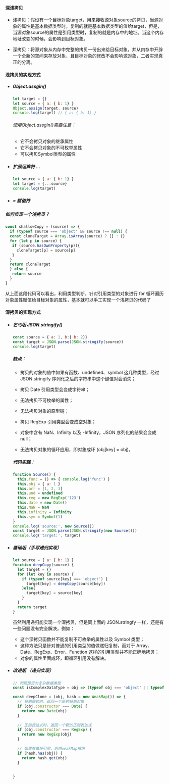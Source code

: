#### 深浅拷贝

- 浅拷贝：假设有一个目标对象target，用来接收源对象source的拷贝，当源对象的属性是基本数据类型时，复制的就是基本数据类型的值给target，但是，当源对象source的属性是引用类型时，复制的就是内存中的地址。当这个内存地址改变的时候，会影响到目标对象。

- 深拷贝：将源对象从内存中完整的拷贝一份出来给目标对象，并从内存中开辟一个全新的空间来存放对象，且目标对象的修改不会影响源对象，二者实现真正的分离。



#### 浅拷贝的实现方式

- ##### Object.assgin()

  ```javascript
  let target = {}
  let source = { a: { b: 1} }
  Object.assign(target, source)
  console.log(target) // { a: { b: 1} }
  ```

  ###### 使用Object.assgin()需要注意：

  - 它不会拷贝对象的继承属性
  - 它不会拷贝对象的不可枚举属性
  - 可以拷贝Symbol类型的属性
    
    

- ##### 扩展运算符 ...

  ```javascript
  let source = { a: { b: 1} }
  let target = {...source}
  console.log(target)
  ```

- ##### = 赋值符

  

##### 如何实现一个浅拷贝？

```javascript
const shallowCopy = (source) => {
  if (typeof source === 'object' && source !== null) {
  const cloneTarget = Array.isArray(source) ? [] : {}
  for (let p in source) {
   if (source.hasOwnProperty(p)){
     cloneTarget[p] = source[p]
   }
  }
  return cloneTarget
  } else {
   return source
  }
}
```

从上面这段代码可以看出，利用类型判断，针对引用类型的对象进行 for 循环遍历对象属性赋值给目标对象的属性，基本就可以手工实现一个浅拷贝的代码了

#### 深拷贝的实现方式

- ##### 乞丐版 JSON.stringify()

  ```javascript
  const source = { a: 1, b:{ b: 2}}
  const target = JSON.parse(JSON.stringify(source))
  console.log(target)
  ```

  ##### 缺点：

  - 拷贝的对象的值中如果有函数、undefined、symbol 这几种类型，经过 JSON.stringify 序列化之后的字符串中这个键值对会消失；

  - 拷贝 Date 引用类型会变成字符串；

  - 无法拷贝不可枚举的属性；

  - 无法拷贝对象的原型链；

  - 拷贝 RegExp 引用类型会变成空对象；

  - 对象中含有 NaN、Infinity 以及 -Infinity，JSON 序列化的结果会变成 null；

  - 无法拷贝对象的循环应用，即对象成环 (obj[key] = obj)。

  ##### 代码实践：

  ```javascript
  function Source() {
    this.func = () => { console.log('func') }
    this.obj = { a: 1 }
    this.arr = [1, 2, 3]
    this.und = undefined
    this.reg = new RegExp('123')
    this.date = new Date()
    this.NaN = NaN
    this.infinity = Infinity
    this.sym = Symbol(1)
  }
  console.log('source:', new Source())
  const target = JSON.parse(JSON.stringify(new Source()))
  console.log('target:', target)
  ```

  

- ##### 基础版（手写递归实现）

  ```javascript
  let source = { a: { b: 1} }
  function deepCopy(source) {
    let target = {}
    for (let key in source) {
      if (typeof source[key] === 'object') {
        target[key] = deepCopy(source[key])
      }else{
        target[key] = source[key]
      }
    }
    return target
  }
  ```

  虽然利用递归能实现一个深拷贝，但是同上面的 JSON.stringfy 一样，还是有一些问题没有完全解决，例如：

  - 这个深拷贝函数并不能复制不可枚举的属性以及 Symbol 类型；
  -  这种方法只是针对普通的引用类型的值做递归复制，而对于 Array、Date、RegExp、Error、Function 这样的引用类型并不能正确地拷贝；
  - 对象的属性里面成环，即循环引用没有解决。

- ##### 改进版 （递归实现）

  ```javascript
  // 判断是否为复杂数据类型
  const isComplexDataType = obj => (typeof obj === 'object' || typeof obj === 'function') && (obj !== null)
  
  const deepClone = (obj, hash = new WeakMap()) => {
    // 日期格式时，返回一个新的日期对象
    if (obj.constructor === Date) {
      return new Date(obj)
    }
    
    // 正则表达式时，返回一个新的正则表达式
    if (obj.constructor === RegExp) {
      return new RegExp(obj)
    }
      
    // 如果有循环引用，则用weakMap解决
    if (hash.has(obj)) {
      return hash.get(obj)
    }
      
    
  }
  ```

  